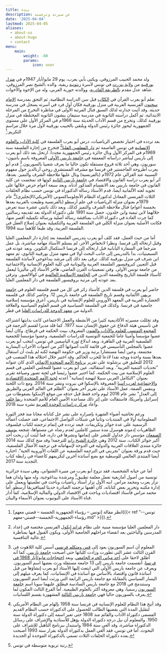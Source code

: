 ```yaml
---
title: نبذة
description: عن سيرته وترجمته
date: '2025-04-04'
lastmod: 2025-04-05
aliases:
  - about-us
  - about-hugo
  - contact
menu:
    main: 
        weight: -80
        params:
            icon: user
---
```

ولد محمد الحبيب المرزوقي، ويكنى بأبي يعرب، يوم 29 مايو/أيار 1947م في [منزل بورقيبة](https://ar.wikipedia.org/wiki/منزل_بورقيبة) من [ولاية بنزرت](https://ar.wikipedia.org/wiki/ولاية_بنزرت) في تونس لأسرة [زيتونية](https://ar.wikipedia.org/wiki/جامعة_الزيتونة_(تونس)) ريفية. والده ،الشيخ نصر المرزوقي، شاهد عدل مقدم ب[الطريقة القادرية](https://ar.wikipedia.org/wiki/قادرية)، ووالدته حورية العربي، وله من الإخوة والأخوات.

تعلم أبو يعرب القرآن في [الكتّاب](https://ar.wikipedia.org/wiki/كتاب(مدرسة)) قبل سن الدراسة النظامية، ثم التحق بمدرسة [الإمام سحنون](https://ar.wikipedia.org/wiki/سحنون) الفرنسية العربية في منزل بورقيبة فكان أول فرد في أسرته يسجل في مدرسة حديثة. وقد أثبت جدارته لذلك السبق فنال المرتبة الأولى في مناظرة التخرج من المرحلة الابتدائية. ثم أكمل دراسته الثانوية في مدرسة ستيفان بيشون الثانوية المختلطة في منزل بورقيبة كذلك، وتخرج من قسم الآداب الحديثة سنة 1966م في المركز الأول على مستوى الجمهورية ليحوز جائزة رئيس الدولة ويلتقي بالحبيب بورقيبة لأول مرة خلال مراسم التكريم.[^1]

بعد تردده في اختيار تخصص الرياضيات، درس أبو يعرب الفلسفة في [كلية الآداب والعلوم الإنسانية](https://ar.wikipedia.org/wiki/كلية_العلوم_الإنسانية_والاجتماعية_بتونس) في تونس العاصمة ثم [دار المعلمين العليا](https://ar.wikipedia.org/wiki/دار_المعلمين_العليا)[^2] فتخرج من إجازة الفلسفة سنة 1969م في المركز الأول ونال جائزة رئيس الجمهورية مجددا. ارتحل بعد ذلك أبو يعرب إلى باريس ليباشر دراساته المعمقة في [جامعة باريس الأولى](https://ar.wikipedia.org/wiki/جامعة_باريس_الأولى) المعروفة باسم بانتيون-سوربون، وهي أحد ثلاثة فروع مستقلة تكون حاليا ما يعرف شعبيا بالسوربون.[^3] قدم أبو يعرب أطروحة الماجستير في فرنسا مع مشرفه المستشرق روجي أرنالديز حول مفهوم السببية عند الغزالي عام 1972م (بالفرنسية) ونال عليها ملاحظة الشرف والتميز. بعدها، آثر أبو يعرب دراسة القانون والاقتصاد في [جامعة باريس الثانية](https://ar.wikipedia.org/wiki/جامعة_بانتيون_أساس) كونها قد تمخضت عن كلية القانون في جامعة باريس بعد الانقسام المذكور أدناه. وبعد سبعة أعوام حرص خلالها على تجويد لغته الألمانية أيضا، قدم الأستاذ رسالة الدكتوراة في تونس حسب نظام الحلقات الثلاث الفرنسي المعادل لدكتوراة النظام الأنجلوساكسوني (الأمريكي/الإنجليزي)[^4] عام 1979م بعنوان منزلة الرياضيات في علم أرسطو (بالفرنسية وطبعت بالعربية بعدها بخمسة أعوام) فنال ملاحظة الشرف والتميز كذلك. وبعد ذلك باثنتي عشرة سنة تعرض خلالهما لابن تيمية وابن خلدون، حصل سنة 1991 على دكتوراة الدولة بعد تقديمه رسالتين كما جرت العادة في دكتوراة الآداب بمناقشة رسالة أصلية ورسالة تكميلية أقصر منها، فكانت الأصلية بعنوان منزلة الكلي في الفلسفة العربية والتكميلية بعنوان إصلاح العقل في الفلسفة العربية، وقد طبعا كلاهما سنة 1994.

أما من حيث العمل، فقد كلف أبو يعرب بتدريس الفلسفة بعد إجازة دار المعلمين العليا وقبل ارتحاله إلى فرنسا. ونظرا لانخفاض الأجر، لم يستلم الأستاذ مهامه مباشرة، بل عمل مترجما في السفارة اليابانية قبل ارتحاله إلى فرنسا لاستكمال التكوين. وبعد عودته في السبعينيات، بدأ بالتدريس إلى جانب البحث أولا في معهد منزل بورقيبة الثانوي، ثم معهد ابن شرف في منزل بورقيبة كذلك. ترقى بعد ذلك إلى مرشد بيداغوجي لأساتذة الفلسفة قبل التعيين كبروفيسور الفلسفة العربية واليونانية في كلية العلوم الإنسانية والاجتماعية من جامعة تونس الأولى. وفي تسعينيات القرن الماضي، هاجر الأستاذ إلى ماليزيا ليعمل كأستاذ فلسفة التاريخ وفلسفة الدين في [الجامعة الإسلامية العالمية](https://ar.wikipedia.org/wiki/الجامعة_الإسلامية_العالمية_(ماليزيا)) في كوالالمبور. وترقى بعد عودته إلى مرتبة بروفيسور الفلسفة في دار المعلمين العليا.

حاضر أبو يعرب في فلسفة الدين كأستاذ زائر في كل من قسم فلسفة العلوم في [جامعة بريمن](https://ar.wikipedia.org/wiki/جامعة_بريمن) الألمانية وقسم تاريخ الفلسفة في جامعة باريس 12. وحاضر كذلك في فلسفة الحضارة الغربية في المعهد الأوروبي للعلوم الإنسانية في باريس، أعرق مؤسسة إسلامية جامعية في فرنسا. وكذلك في الفلسفة السياسية في قسم العلوم السياسية والعلاقة الدولية من [معهد الدوحة للدراسات العليا](https://ar.wikipedia.org/wiki/معهد_الدوحة_للدراسات_العليا) في قطر.

وقد تخللت مسيرته الأكاديمية كثيرا من الأنشطة والعمل الاجتماعي كانت بدايتها اشتراكه في تأسيس هيئة الدفاع عن حقوق الإنسان سنة 1977. كما قلد مديرا لقسم الترجمة في [المجمع التونسي للعلوم والآداب والفنون](https://ar.wikipedia.org/wiki/مؤسسة_بيت_الحكمة) المعروف ببيت الحكمة في قرطاج. وكان أيضا عضوا مؤسسا وأمينا عاما للجمعية التونسية للدراسات الفلسفية، وعضوا مؤسسا للجمعية الفلسفية العربية في القاهرة. وبعد اندلاع ثورة الياسمين في تونس، انتخب أبو يعرب عضوا بالمجلس التأسيسي في قائمة كانت أصواتها أكثر من أصوات الأحزاب اليسارية مجتمعة. وعين أيضا مستشارا برتبة وزير في حكومة النهضة لكنه لم يلبث أن استقال بعدها بسنة واحدة ووجه نقدا لاذعا للحزب الحاكم. وقد اختير خلال احتلاله هذا المنصب في 2012 للتعليق في برشلونة على تقرير [برنامج الأمم المتحدة الإنمائي](https://ar.wikipedia.org/wiki/برنامج_الأمم_المتحدة_الإنمائي) الذي كان عنوانه "تحديات التنمية العربية". وبعد استقالته، عين أبو يعرب عضوا للمجلس العلمي في قسم العلوم الإسلامية من بيت الحكمة، كما اختير عضوا رئيسا في لجنة تصور وصياغة تقرير بعنوان "التكامل العربي سبيلا لنهضة إنسانية" أعدته [لجنة الأمم المتحدة الاقتصادية والاجتماعية لغرب آسيا](https://ar.wikipedia.org/wiki/إسكوا) المعروفة بالإسكوا في بيروت ونشر سنة 2014. ومع ذات اللجنة وبنفس الصفة، عمل الأستاذ على تقرير آخر بعنوان "الظلم في العالم العربي والطريق إلى العدل" نشر عام 2016 ليوم واحد فقط قبل حذفه من موقع الإسكوا بضغوطات من إسرائيل وأمريكا، فاستقالت على إثر ذلك مساعدة الأمين العام للأمم المتحدة [ريما خلف](https://ar.wikipedia.org/wiki/ريما_خلف) وأعاد [مركز دراسات الوحدة العربية](https://ar.wikipedia.org/wiki/مركز_دراسات_الوحدة_العربية) نشره سنة 2018.

ورغم تحاشيه أضواء الشهرة بإصراره على نشر جل كتاباته مجانا منذ فجر الثورة المعلوماتية أولا في المنتديات وثانيا في شبكات التواصل الاجتماعي، فقد حصلت أعماله الرسمية على عدة جوائز وتكريمات. فبعد تردده في إتمام ترجمته لكتاب فيلسوف الظاهريات إدموند هوسرل مدة سنتين كاملتين لعدم رضاه عن مستواها، شجعه [يوسف الصمعان](https://ar.wikipedia.org/wiki/يوسف_الصمعان) مؤسس دار جداول للنشر على إتمامها ونشرها في داره، فما لبثت أن ربحت أحد أكبر جوائز الكتاب، سنة 2012 وهي [جائزة الشيخ زايد](https://ar.wikipedia.org/wiki/جائزة_الشيخ_زايد_للكتاب) للترجمة! وقد منح كذلك سنة 2014 جائزة منتدى العلاقات العربية والدولية في الدوحة لإسهاماته في ترجمة الأعمال الفلسفية، حيث قدم ورقة بعنوان "تجربتي في الترجمة الفلسفية عن اللغات الأوروبية الحية". اختاره أيضا المنتدى العالمي للوسطية مع بضع أساتذة آخرين لتكريمهم كأعضاء في رابطة كتاب التجديد سنة 2017.

أما عن حياته الشخصية، فقد تزوج أبو يعرب من منيرة الشتواني، وهي سيدة جزائرية تونسية من أصول أمازيغية تعمل معلمة تطبيق[^5] ومرشدة بيداغوجية، وله منها ولدان هما نزار يعرب ومحمد مراس. ابنه الأول نزار أستاذ رياضيات وباحث في تعلميتها ويعمل على إدارة مكتبه وتحرير بعض كتاباته، كان أهمها ترجمته الصادرة حديثا لميتافيزيقا أرسطو. أما محمد مراس فأستاذ اقتصاديات وباحث في الاقتصاد الدولي والمالية الإسلامية، كما أدار قناة الأستاذ على اليوتيوب بعنوان الأسماء والبيان.


[^1]: انظر مقالة [تونس – رؤساء الجمهورية الخمسة – قصتي معهم]({{< ref "تونس--رؤساء-الجمهورية-الخمسة--قصتي-معهم.md" >}}).
[^2]: دار المعلمين العليا مؤسسة مبنية على نظام [غراند إيكول](https://en.wikipedia.org/wiki/grande_ecole) الفرنسي مختصة في إعداد المدرسين والباحثين بعد انقضاء مراحلهم الجامعية الأولى، ويكون القبول فيها بمناظرة عالية التنافسية.
[^3]: المعلوم أن اسم السوربون يعود إلى [قس ومتكلم فرنسي](https://ar.wikipedia.org/wiki/روبيرت_دي_سوربون) أسس كلية اللاهوت في القرن الثالث عشر التي تطورت وزادت كلياتها حتى أصبحت [جامعة باريس](https://ar.wikipedia.org/wiki/جامعة_باريس)، كما أنه أطلق لاحقا على [أحد مباني الحرم الجامعي](https://ar.wikipedia.org/wiki/سوربون_(مبنى)). وبعد [احتجاجات مايو/أيار 1968 في فرنسا](https://ar.wikipedia.org/wiki/أحداث_مايو_1968)، انقسمت جامعة باريس إلى 13 جامعة مستقلة ورث بعضها اسم السوربون. ويعرف عن جامعة باريس الأولى التي ابتعث إليها الأستاذ أبو يعرب إنشاؤها من قبل أساتذة قانون واقتصاد بالأساس مع أساتذة في الإنسانيات، كما يعرف ميلهم إلى اليسار السياسي بالمقابلة مع جامعة باريس الرابعة التي ورثت أيضا اسم السوربون وستندمج في 2018 مع جامعة باريس السادسة فيطلق عليهما سويا اسم [جامعة السوربون](https://ar.wikipedia.org/wiki/جامعة_السوربون) رسميا، وهي معروفة أكثر بالعلوم الطبيعية. أما الفرع الثالث المكون لما يعرف بالسوربون حاليا فهي [جامعة باريس الثالثة](https://ar.wikipedia.org/wiki/جامعة_باريس_3_-_السوربون_الجديدة) المشهورة بقسم اللسانيات.
[^4]: وقد أتيح هذا النظام للعلوم الإنسانية في فرنسا سنة 1958 بإلهام من النظام الأمريكي لتقليل المدة التي يقضيها الطالب للحصول على الدكتوراة حسب النظام القديم المسمى دكتوراة الآداب والقائم منذ 1808 حتى تغير اسمه إلى دكتوراة الدولة سنة 1950. والمعلوم أن نيل درجة دكتوراة الدولة يؤهل للأستاذية والإشراف على رسائل الدكتوراة مباشرة، وقد ألغي سنة 1984 واستبدل ببرنامج التأهيل للإشراف على البحوث. أما في تونس، فقد ألغي العمل بدكتوراة الدولة بقرار سنة 1993 أصبحت بعده دكتوراة الحلقات الثلاث تسمى بالدكتوراة الموحدة أو الجديدة.
[^5]: رتبة تربوية متوسطة في تونس.
